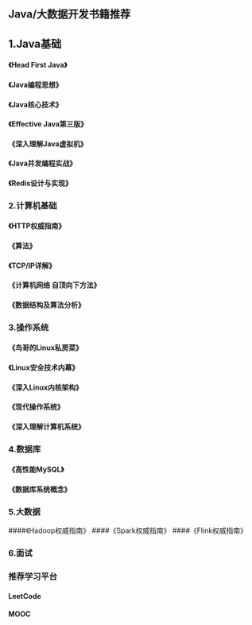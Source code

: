 ## Java/大数据开发书籍推荐



## 1.Java基础

#### 《Head First Java》

#### 《Java编程思想》

#### 《Java核心技术》

#### 《Effective Java第三版》

#### 《深入理解Java虚拟机》

#### 《Java并发编程实战》

#### 《Redis设计与实现》



### 2.计算机基础

#### 《HTTP权威指南》

#### 《算法》

#### 《TCP/IP详解》

#### 《计算机网络 自顶向下方法》

#### 《数据结构及算法分析》



### 3.操作系统

#### 《鸟哥的Linux私房菜》

#### 《Linux安全技术内幕》

#### 《深入Linux内核架构》

#### 《现代操作系统》

#### 《深入理解计算机系统》



### 4.数据库

#### 《高性能MySQL》

#### 《数据库系统概念》



### 5.大数据
####《Hadoop权威指南》
####《Spark权威指南》
####《Flink权威指南》


### 6.面试



### 推荐学习平台

#### LeetCode

#### MOOC



